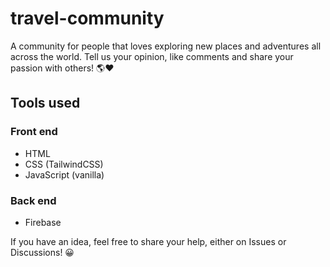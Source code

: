 # travel-community
A community for people that loves exploring new places and adventures all across the world. Tell us your opinion, like comments and share your passion with others! 🌎❤️

## Tools used
### Front end
- HTML
- CSS (TailwindCSS)
- JavaScript (vanilla)

### Back end
- Firebase

If you have an idea, feel free to share your help, either on Issues or Discussions! 😀

